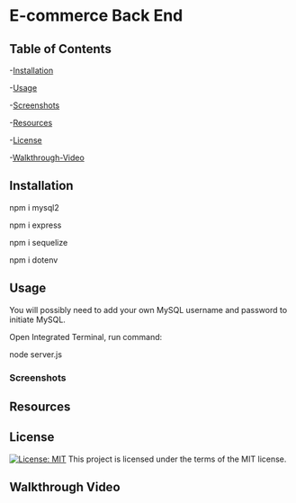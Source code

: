 # E-commerce Back End

## Table of Contents

-[Installation](#installation)

-[Usage](#usage)

-[Screenshots](#screenshots)

-[Resources](#resources)

-[License](#license)

-[Walkthrough-Video](#walkthrough-video)

## Installation

npm i mysql2

npm i express

npm i sequelize

npm i dotenv

## Usage

You will possibly need to add your own MySQL username and password to initiate MySQL.

Open Integrated Terminal, run command:

node server.js

### Screenshots


## Resources



## License

[![License: MIT](https://img.shields.io/badge/License-MIT-yellow.svg)](https://opensource.org/licenses/MIT)
This project is licensed under the terms of the MIT license.

## Walkthrough Video
